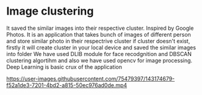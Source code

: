 # Image clustering
It saved the similar images into their respective cluster. Inspired by Google Photos. It is an application that takes bunch of images of different person and store similar photo in their respectrive cluster if cluster doesn't exist, firstly it will create cluster in your local device and saved the similar images into folder We have used DLIB module for face recodgnition and DBSCAN clustering algortihm and also we have used opencv for image processing. Deep Learning is basic crux of the application

https://user-images.githubusercontent.com/75479397/143174679-f52a1de3-7201-4bd2-a815-50ec976ad0de.mp4
